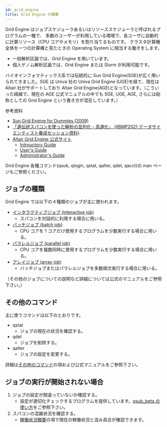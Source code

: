 ```yaml
---
id: grid_engine
title: Grid Engine の概要
---
```


Grid Engine はジョブスケジューラあるいはリソーススケジューラと呼ばれるプログラムの一種で、
多数のユーザーが利用している環境で、各ユーザに自動的に計算リソース（CPU コアやメモリ）を割り当てるものです。
クラスタ計算機全体を一つの計算機と見たときの Operating System に相当する働きをします。

- 一般解析区画では、Grid Engine を用いています。
- 個人ゲノム解析区画では、Grid Engine または Slurm が利用可能です。

バイオインフォマティックス系では伝統的に Sun Grid Engine(SGE)が広く用いられてきました。SGE は Univa 社の Univa Grid Engine (UGE)を経て、現在は Altair 社がサポートしており Altair Grid Engine(AGE)となっています。（こういった経緯で、現在の AGE 公式マニュアルの中でも SGE, UGE, AGE, さらには総称としての Grid Engine という書き方が混在しています。）

参考資料

- [Sun Grid Engine for Dummies (2009)](http://web.archive.org/web/20151011170032/https://blogs.oracle.com/templedf/entry/sun_grid_engine_for_dummies)
- [「遺伝研スパコンを使った解析の並列化・高速化」 (IIBMP2021 データサイエンティスト養成セッション資料)](https://www.slideshare.net/oogasawa/pptx-251558577)
- [Altair Grid Engine 公式サイト](https://www.altair.com/grid-engine/)
    - [Introuctory Guide](https://2021.help.altair.com/2021.1/AltairGridEngine/8.7.0/IntroductionGE.pdf)
    - [User's Guide](https://2021.help.altair.com/2021.1/AltairGridEngine/8.7.0/UsersGuideGE.pdf)
    - [Administrator's Guide](https://2021.help.altair.com/2021.1/AltairGridEngine/8.7.0/AdminsGuideGE.pdf)



Grid Engine 各種コマンド(qsub, qlogin, qstat, qalter, qdel, qacct)の man ページもご参照ください。


## ジョブの種類

Grid Engine では以下の４種類のジョブが主に使われます。

- [インタラクティブジョブ (interactive job)](/software/grid_engine/interactive_jobs)
    - スパコンを対話的に利用する場合に用いる。
- [バッチジョブ (batch job)](/software/grid_engine/batch_jobs)
    - CPU コアを 1 コアだけ使用するプログラムを少数実行する場合に用いる。
- [パラレルジョブ (parallel job)](/software/grid_engine/parallel_jobs)
    - CPU コアを複数同時に使用するプログラムを少数実行する場合に用いる。
- [アレイジョブ (array job)](/software/grid_engine/array_jobs)
    - バッチジョブまたはパラレルジョブを多数順次実行する場合に用いる。

（その他のジョブについての説明など詳細については公式のマニュアルをご参照下さい。）

## その他のコマンド

主に使うコマンドは以下のとおりです。

- qstat
    - ジョブの現在の状況を確認する。
- qdel
    - ジョブを削除する。
- qalter
    - ジョブの設定を変更する。

詳細は[その他のコマンド](/software/grid_engine/other_commands)の項および公式マニュアルをご参照下さい。

## ジョブの実行が開始されない場合

1. ジョブの設定が間違っていないか確認する。
    - 設定が適切化チェックするプログラムを提供しています。[qsub_beta の使い方](/software/qsub_beta)をご参照下さい。
2. スパコンの混雑状況を確認する。
    - [稼働状況概要](/operation)の項で現在の稼働状況と混み具合が確認できます。

